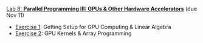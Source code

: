 [Lab 8:  **Parallel Programming III: GPUs & Other Hardware Accelerators**](https://github.com/PsuAstro528/lab8-start) (due Nov 11)
- [Exercise 1](https://psuastro528.github.io/lab8-start/ex1.html):  Getting Setup for GPU Computing & Linear Algebra
- [Exercise 2](https://psuastro528.github.io/lab8-start/ex2.html):  GPU Kernels & Array Programming
